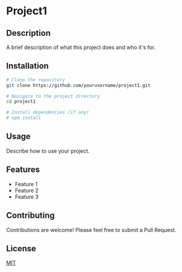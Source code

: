 # Project1

## Description
A brief description of what this project does and who it's for.

## Installation
```bash
# Clone the repository
git clone https://github.com/yourusername/project1.git

# Navigate to the project directory
cd project1

# Install dependencies (if any)
# npm install
```

## Usage
Describe how to use your project.

## Features
- Feature 1
- Feature 2
- Feature 3

## Contributing
Contributions are welcome! Please feel free to submit a Pull Request.

## License
[MIT](https://choosealicense.com/licenses/mit/)
